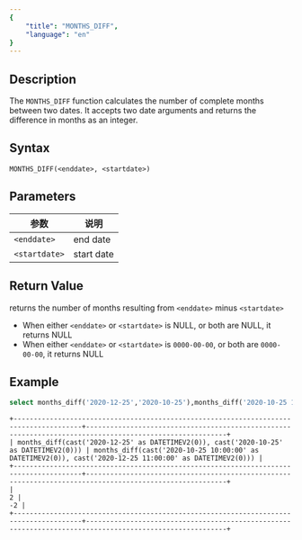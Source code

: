 ```yaml
---
{
    "title": "MONTHS_DIFF",
    "language": "en"
}
---
```


<!-- 
Licensed to the Apache Software Foundation (ASF) under one
or more contributor license agreements.  See the NOTICE file
distributed with this work for additional information
regarding copyright ownership.  The ASF licenses this file
to you under the Apache License, Version 2.0 (the
"License"); you may not use this file except in compliance
with the License.  You may obtain a copy of the License at

  http://www.apache.org/licenses/LICENSE-2.0

Unless required by applicable law or agreed to in writing,
software distributed under the License is distributed on an
"AS IS" BASIS, WITHOUT WARRANTIES OR CONDITIONS OF ANY
KIND, either express or implied.  See the License for the
specific language governing permissions and limitations
under the License.
-->

## Description
The `MONTHS_DIFF` function calculates the number of complete months between two dates. It accepts two date arguments and returns the difference in months as an integer.

## Syntax

`MONTHS_DIFF(<enddate>, <startdate>)`

## Parameters

| 参数            | 说明         |
|---------------|------------|
| `<enddate>`   | end date   |
| `<startdate>` | start date |

## Return Value

returns the number of months resulting from `<enddate>` minus `<startdate>`
- When either `<enddate>` or `<startdate>` is NULL, or both are NULL, it returns NULL
- When either `<enddate>` or `<startdate>` is `0000-00-00`, or both are `0000-00-00`, it returns NULL

## Example

```sql
select months_diff('2020-12-25','2020-10-25'),months_diff('2020-10-25 10:00:00','2020-12-25 11:00:00');
```

```text
+---------------------------------------------------------------------------------------+---------------------------------------------------------------------------------------------------------+
| months_diff(cast('2020-12-25' as DATETIMEV2(0)), cast('2020-10-25' as DATETIMEV2(0))) | months_diff(cast('2020-10-25 10:00:00' as DATETIMEV2(0)), cast('2020-12-25 11:00:00' as DATETIMEV2(0))) |
+---------------------------------------------------------------------------------------+---------------------------------------------------------------------------------------------------------+
|                                                                                     2 |                                                                                                      -2 |
+---------------------------------------------------------------------------------------+---------------------------------------------------------------------------------------------------------+
```
